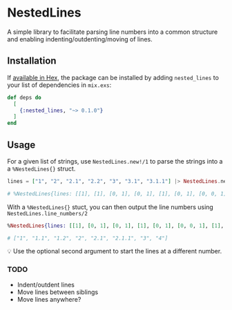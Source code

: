 # NestedLines

A simple library to facilitate parsing line numbers into a common structure and enabling indenting/outdenting/moving of lines.

## Installation

If [available in Hex](https://hex.pm/docs/publish), the package can be installed
by adding `nested_lines` to your list of dependencies in `mix.exs`:

```elixir
def deps do
  [
    {:nested_lines, "~> 0.1.0"}
  ]
end
```

## Usage

For a given list of strings, use `NestedLines.new!/1` to parse the strings into a a `%NestedLines{}` struct.

```elixir
lines = ["1", "2", "2.1", "2.2", "3", "3.1", "3.1.1"] |> NestedLines.new!()

# %NestedLines{lines: [[1], [1], [0, 1], [0, 1], [1], [0, 1], [0, 0, 1]]}
```

With a `%NestedLines{}` stuct, you can then output the line numbers using `NestedLines.line_numbers/2`

```elixir
%NestedLines{lines: [[1], [0, 1], [0, 1], [1], [0, 1], [0, 0, 1], [1], [1]]} |> NestedLines.line_numbers()

# ["1", "1.1", "1.2", "2", "2.1", "2.1.1", "3", "4"]
```

💡 Use the optional second argument to start the lines at a different number.

### TODO

* Indent/outdent lines
* Move lines between siblings
* Move lines anywhere?
